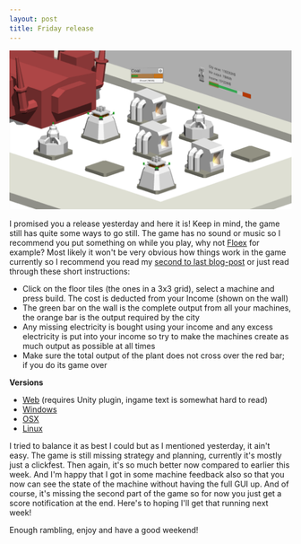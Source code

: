 ```yaml
---
layout: post
title: Friday release
---
```


[![image](/images/TheLittlePowerPlant_r1.png)](/images/TheLittlePowerPlant_r1.png)

I promised you a release yesterday and here it is! Keep in mind, the game still has quite some ways to go still. The game has no sound or music so I recommend you put something on while you play, why not [Floex](https://www.youtube.com/playlist?list=PL6D5778D485B08643) for example? Most likely it won't be very obvious how things work in the game currently so I recommend you read my [second to last blog-post](/2015/02/27/The_current_project.html) or just read through these short instructions:

* Click on the floor tiles (the ones in a 3x3 grid), select a machine and press build. The cost is deducted from your Income (shown on the wall)
* The green bar on the wall is the complete output from all your machines, the orange bar is the output required by the city
* Any missing electricity is bought using your income and any excess electricity is put into your income so try to make the machines create as much output as possible at all times
* Make sure the total output of the plant does not cross over the red bar; if you do its game over

**Versions**

* [Web](https://dl.dropboxusercontent.com/u/107494599/TheLittlePowerPlant/TheLittlePowerPlant_r1/UnityTestExportWeb.html) (requires Unity plugin, ingame text is somewhat hard to read)
* [Windows](https://dl.dropboxusercontent.com/u/107494599/TheLittlePowerPlant/TheLittlePowerPlant_win_r1.zip)
* [OSX](https://dl.dropboxusercontent.com/u/107494599/TheLittlePowerPlant/TheLittlePowerPlant_osx_r1.zip)
* [Linux](https://dl.dropboxusercontent.com/u/107494599/TheLittlePowerPlant/TheLittlePowerPlant_linux_r1.zip)

I tried to balance it as best I could but as I mentioned yesterday, it ain't easy. The game is still missing strategy and planning, currently it's mostly just a clickfest. Then again, it's so much better now compared to earlier this week. And I'm happy that I got in some machine feedback also so that you now can see the state of the machine without having the full GUI up. And of course, it's missing the second part of the game so for now you just get a score notification at the end. Here's to hoping I'll get that running next week!

Enough rambling, enjoy and have a good weekend!